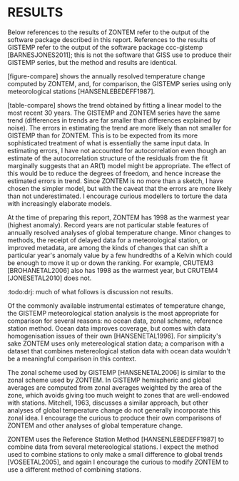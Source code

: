 # RESULTS

Below references to the results of ZONTEM refer to the output of the
software package described in this report. References to the
results of GISTEMP refer to the output of the software package
ccc-gistemp [BARNESJONES2011]; this is not the software that
GISS use to produce their GISTEMP series, but the method and
results are identical.

[figure-compare] shows the annually resolved temperature change
computed by ZONTEM, and, for comparison, the GISTEMP series using
only meteorological stations [HANSENLEBEDEFF1987].

[table-compare] shows the trend obtained by fitting a linear
model to the most recent 30 years. The GISTEMP and ZONTEM
series have the same trend (differences in trends are far smaller
than differences explained by noise).
The errors in estimating the trend are more likely than
not smaller for GISTEMP than for ZONTEM. This is to be expected
from its more sophisticated treatment of what is essentially
the same input data. In estimating errors, I have not
accounted for autocorrelation even though an estimate of the
autocorrelation structure of the residuals from the fit marginally
suggests that an AR(1) model might be appropriate. The effect of this
would be to reduce the degrees of freedom, and hence increase the
estimated errors in trend.  Since ZONTEM is no more than a sketch,
I have chosen the simpler model, but with the caveat that the errors
are more likely than not underestimated. I encourage curious modellers
to torture the data with increasingly elaborate models.

At the time of preparing this report, ZONTEM has 1998 as the
warmest year (highest anomaly). Record years are not particular
stable features of annually resolved analyses of global
temperature change. Minor changes to methods, the receipt of
delayed data for a meteorological station, or improved metadata,
are among the kinds of changes that can shift a particular
year's anomaly value by a few hundredths of a Kelvin which could
be enough to move it up or down the ranking.
For example, CRUTEM3 [BROHANETAL2006] also has 1998 as the
warmest year, but CRUTEM4 [JONESETAL2010] does not.

:todo:drj: much of what follows is discussion not results.

Of the commonly available instrumental estimates of temperature change,
the GISTEMP meteorological station analysis is the most appropriate for
comparison for several reasons: no ocean data, zonal scheme, reference
station method. Ocean data improves coverage, but comes with
data homogenisation issues of their own [HANSENETAL1996].
For simplicity's sake ZONTEM uses only
metereological station data; a comparison with a dataset that
combines metereological station data with ocean data wouldn't be
a meaningful comparison in this context.

The zonal scheme used by GISTEMP [HANSENETAL2006] is similar to
the zonal scheme used by ZONTEM. In GISTEMP hemispheric and
global averages are computed from zonal averages weighted by the
area of the zone, which avoids giving too much weight to zones
that are well-endowed with stations. Mitchell, 1963, discusses a
similar approach, but other analyses of global temperature
change do not generally incorporate this zonal idea. I encourage
the curious to produce their own comparisons of ZONTEM and other
analyses of global temperature change.

ZONTEM uses the Reference Station
Method [HANSENLEBEDEFF1987] to combine data from several
metereological stations. I expect the method used to combine stations
to only make a small difference to global trends [VOSEETAL2005],
and again I encourage the curious to modify ZONTEM to use a
different method of combining stations.
